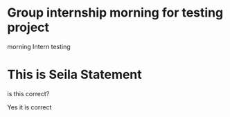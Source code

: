Group internship morning for testing project
===================

morning Intern testing

# This is Seila Statement

is this correct?

Yes it is correct
